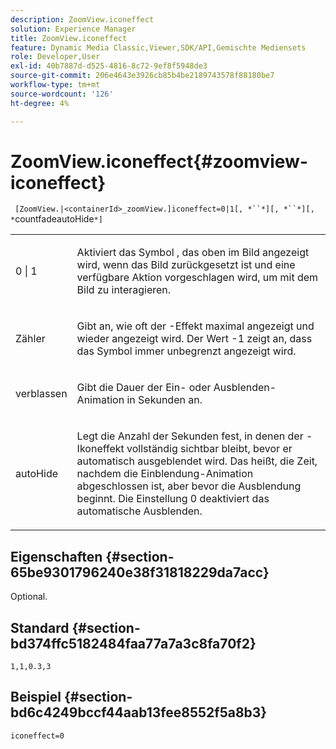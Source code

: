 ```yaml
---
description: ZoomView.iconeffect
solution: Experience Manager
title: ZoomView.iconeffect
feature: Dynamic Media Classic,Viewer,SDK/API,Gemischte Mediensets
role: Developer,User
exl-id: 40b7887d-d525-4816-8c72-9ef8f5948de3
source-git-commit: 206e4643e3926cb85b4be2189743578f88180be7
workflow-type: tm+mt
source-wordcount: '126'
ht-degree: 4%

---
```


# ZoomView.iconeffect{#zoomview-iconeffect}

` [ZoomView.|<containerId>_zoomView.]iconeffect=0|1[, *``*][, *``*][, *`countfadeautoHide`*]`

<table id="table_6CAA904E976A41BD994D8926F46F0BAF"> 
 <tbody> 
  <tr> 
   <td colname="col1"> <p> <span class="codeph"> 0 | 1</span> </p> </td> 
   <td colname="col2"> <p> Aktiviert das Symbol <span class="codeph"> </span>, das oben im Bild angezeigt wird, wenn das Bild zurückgesetzt ist und eine verfügbare Aktion vorgeschlagen wird, um mit dem Bild zu interagieren. </p> </td> 
  </tr> 
  <tr> 
   <td colname="col1"> <p> <span class="codeph"><span class="varname"> Zähler</span></span> </p> </td> 
   <td colname="col2"> <p> Gibt an, wie oft der <span class="codeph">-Effekt</span> maximal angezeigt und wieder angezeigt wird. Der Wert <span class="codeph"> -1</span> zeigt an, dass das Symbol immer unbegrenzt angezeigt wird. </p> </td> 
  </tr> 
  <tr> 
   <td colname="col1"> <p><span class="codeph"><span class="varname"> verblassen</span></span> </p> </td> 
   <td colname="col2"> <p>Gibt die Dauer der Ein- oder Ausblenden-Animation in Sekunden an. </p> </td> 
  </tr> 
  <tr> 
   <td colname="col1"> <p><span class="codeph"><span class="varname"> autoHide</span></span> </p> </td> 
   <td colname="col2"> <p>Legt die Anzahl der Sekunden fest, in denen der <span class="codeph">-Ikoneffekt</span> vollständig sichtbar bleibt, bevor er automatisch ausgeblendet wird. Das heißt, die Zeit, nachdem die Einblendung-Animation abgeschlossen ist, aber bevor die Ausblendung beginnt. Die Einstellung <span class="codeph"> 0</span> deaktiviert das automatische Ausblenden. </p> </td> 
  </tr> 
 </tbody> 
</table>

## Eigenschaften {#section-65be9301796240e38f31818229da7acc}

Optional.

## Standard {#section-bd374ffc5182484faa77a7a3c8fa70f2}

`1,1,0.3,3`

## Beispiel {#section-bd6c4249bccf44aab13fee8552f5a8b3}

`iconeffect=0`
